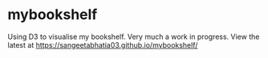 # mybookshelf
Using D3 to visualise my bookshelf. Very much a work in progress. 
View the latest at https://sangeetabhatia03.github.io/mybookshelf/


